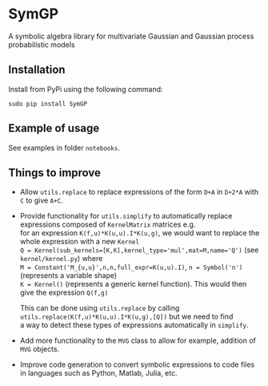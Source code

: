 # SymGP
A symbolic algebra library for multivariate Gaussian and Gaussian process probabilistic models

## Installation

Install from PyPi using the following command:

`sudo pip install SymGP`

## Example of usage

See examples in folder `notebooks`.

## Things to improve

- Allow `utils.replace` to replace expressions of the form `D+A` in `D+2*A` with `C` to give `A+C`.
- Provide functionality for `utils.simplify` to automatically replace expressions composed of `KernelMatrix` matrices e.g.  
   for an expression `K(f,u)*K(u,u).I*K(u,g)`, we would want to replace the whole expression with a new `Kernel`  
   `Q = Kernel(sub_kernels=[K,K],kernel_type='mul',mat=M,name='Q')` (see `kernel/kernel.py`) where  
   `M = Constant('M_{u,u}',n,n,full_expr=K(u,u).I)`, `n = Symbol('n')` (represents a variable shape)  
   `K = Kernel()` (represents a generic kernel function). This would then give the expression `Q(f,g)`  
   
   This can be done using `utils.replace` by calling `utils.replace(K(f,u)*K(u,u).I*K(u,g),[Q])` but we need to find  
   a way to detect these types of expressions automatically in `simplify`.
- Add more functionality to the `MVG` class to allow for example, addition of `MVG` objects.
- Improve code generation to convert symbolic expressions to code files in languages such as Python, Matlab, Julia, etc.   
   
